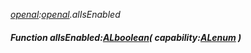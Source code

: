_[openal](../../modules/openal/openal-module.md):[openal](../../modules/openal/openal-module.md).alIsEnabled_
##### Function alIsEnabled:[ALboolean](../../modules/openal/openal-alboolean.md)( capability:[ALenum](../../modules/openal/openal-alenum.md) )
